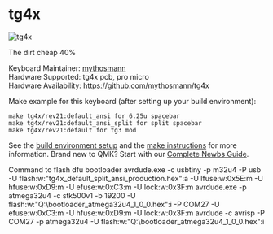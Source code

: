 # tg4x

![tg4x](https://imgur.com/gallery/OM9EhMF)

The dirt cheap 40%

Keyboard Maintainer: [mythosmann](https://github.com/mythosmann)  
Hardware Supported: tg4x pcb, pro micro  
Hardware Availability: https://github.com/mythosmann/tg4x

Make example for this keyboard (after setting up your build environment):

    make tg4x/rev21:default_ansi for 6.25u spacebar
    make tg4x/rev21:default_ansi_split for split spacebar
    make tg4x/rev21:default for tg3 mod

See the [build environment setup](https://docs.qmk.fm/#/getting_started_build_tools) and the [make instructions](https://docs.qmk.fm/#/getting_started_make_guide) for more information. Brand new to QMK? Start with our [Complete Newbs Guide](https://docs.qmk.fm/#/newbs).

Command to flash dfu bootloader avrdude.exe -c usbtiny -p m32u4 -P usb -U flash:w:"tg4x_default_split_ansi_production.hex":a -U lfuse:w:0x5E:m -U hfuse:w:0xD9:m -U efuse:w:0xC3:m -U lock:w:0x3F:m
avrdude.exe -p atmega32u4 -c stk500v1 -b 19200 -U flash:w:"Q:\bootloader_atmega32u4_1_0_0.hex":i -P COM27 -U efuse:w:0xC3:m -U hfuse:w:0xD9:m -U lock:w:0x3F:m
avrdude -c avrisp -P COM27 -p atmega32u4 -U flash:w:"Q:\bootloader_atmega32u4_1_0_0.hex":i
